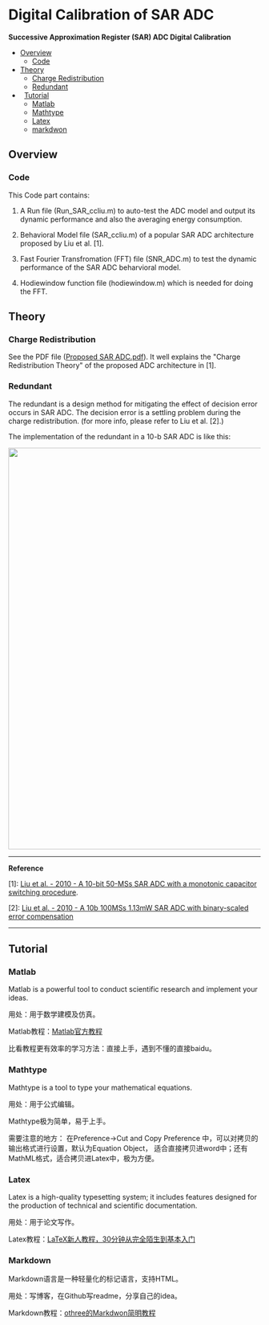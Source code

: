 # Digital Calibration of SAR ADC

**Successive Approximation Register (SAR) ADC Digital Calibration**

*   [Overview](#overview)
    *   [Code](#code)
*   [Theory](#theory)
    *   [Charge Redistribution](#CR_theory)
    *   [Redundant](#RD_theory)
*   [Tutorial](#tutorial)
   *  [Matlab](#matlab)
   *  [Mathtype](#mathtype)
   *  [Latex](#latex)
   *  [markdwon](#markdown)
   
<h2 id="overview">Overview</h2>

<h3 id="code">Code</h3>

This Code part contains:

1. A Run file (Run_SAR_ccliu.m) to auto-test the ADC model and output its dynamic performance and also the averaging energy consumption.

2. Behavioral Model file (SAR_ccliu.m) of a popular SAR ADC architecture proposed by Liu et al. [1].

3. Fast Fourier Transfromation (FFT) file (SNR_ADC.m) to test the dynamic performance of the SAR ADC beharvioral model.

4. Hodiewindow function file (hodiewindow.m) which is needed for doing the FFT.

<h2 id="theory">Theory</h2>

<h3 id="CR_theory">Charge Redistribution</h3>

See the PDF file ([Proposed SAR ADC.pdf](https://github.com/zlijingtao/Digital-Calibration-of-SAR-ADC/blob/master/Proposed%20SAR%20ADC.pdf)). It well explains the "Charge Redistribution Theory" of the proposed ADC architecture in [1].

<h3 id="RD_theory">Redundant</h3>

The redundant is a design method for mitigating the effect of decision error occurs in SAR ADC. The decision error is a settling problem during the charge redistribution. (for more info, please refer to Liu et al. [2].)

The implementation of the redundant in a 10-b SAR ADC is like this:

<img src="http://ieeexplore.ieee.org/ielx5/5428240/5433812/5433970/html/img/5433970-fig-2-hires.gif" width="800px" />

* * *
**Reference**

[1]: [Liu et al. - 2010 - A 10-bit 50-MSs SAR ADC with a monotonic capacitor switching procedure](http://ieeexplore.ieee.org/abstract/document/5437496/).

[2]: [Liu et al. - 2010 - A 10b 100MSs 1.13mW SAR ADC with binary-scaled error compensation](http://ieeexplore.ieee.org/abstract/document/5433970/)

* * *

<h2 id="tutorial">Tutorial</h2>

<h3 id="matlab">Matlab</h3>

Matlab is a powerful tool to conduct scientific research and implement your ideas.

用处：用于数学建模及仿真。

Matlab教程：[Matlab官方教程](https://cn.mathworks.com/support/learn-with-matlab-tutorials.html?s_tid=hp_ff_l_tutorials)

比看教程更有效率的学习方法：直接上手，遇到不懂的直接baidu。

<h3 id="mathtype">Mathtype</h3>

Mathtype is a tool to type your mathematical equations.

用处：用于公式编辑。

Mathtype极为简单，易于上手。

需要注意的地方：
在Preference->Cut and Copy Preference 中，可以对拷贝的输出格式进行设置，默认为Equation Object， 适合直接拷贝进word中；还有MathML格式，适合拷贝进Latex中，极为方便。

<h3 id="latex">Latex</h3>

Latex is a high-quality typesetting system; it includes features designed for the production of technical and scientific documentation.

用处：用于论文写作。

Latex教程：[LaTeX新人教程，30分钟从完全陌生到基本入门](http://blog.sina.com.cn/s/blog_90444ed201016iq6.html)

<h3 id="markdown">Markdown</h3>

Markdown语言是一种轻量化的标记语言，支持HTML。

用处：写博客，在Github写readme，分享自己的idea。

Markdown教程：[othree的Markdwon简明教程](https://github.com/zlijingtao/markdown-syntax-zhtw/blob/master/syntax.md)
